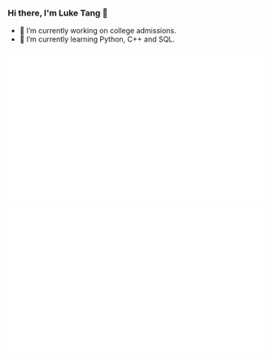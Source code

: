### Hi there, I'm Luke Tang 👋

- 🔭 I’m currently working on college admissions.
- 🌱 I’m currently learning Python, C++ and SQL.

![](https://raw.githubusercontent.com/luke-tangh/my-github-stats/master/generated/overview.svg#gh-dark-mode-only)
![](https://raw.githubusercontent.com/luke-tangh/my-github-stats/master/generated/languages.svg#gh-dark-mode-only)

<!--
**luke-tangh/luke-tangh** is a ✨ _special_ ✨ repository because its `README.md` (this file) appears on your GitHub profile.

Here are some ideas to get you started:

- 🔭 I’m currently working on ...
- 🌱 I’m currently learning ...
- 👯 I’m looking to collaborate on ...
- 🤔 I’m looking for help with ...
- 💬 Ask me about ...
- 📫 How to reach me: ...
- 😄 Pronouns: ...
- ⚡ Fun fact: ...
-->
